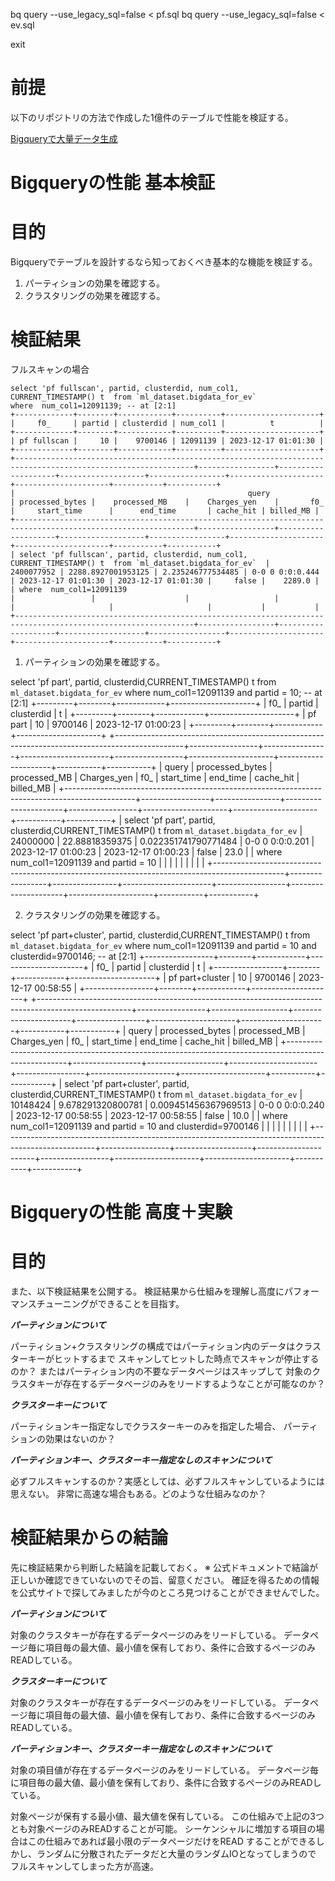 
bq query --use_legacy_sql=false <  pf.sql
bq query --use_legacy_sql=false <  ev.sql

exit 

# 前提
以下のリポジトリの方法で作成した1億件のテーブルで性能を検証する。

[Bigqueryで大量データ生成](https://github.com/data2coordi/pub_bigquery_generate_data)


# Bigqueryの性能 基本検証
# 目的
Bigqueryでテーブルを設計するなら知っておくべき基本的な機能を検証する。
1. パーティションの効果を確認する。
2. クラスタリングの効果を確認する。

# 検証結果
フルスキャンの場合
```
select 'pf fullscan', partid, clusterdid, num_col1, CURRENT_TIMESTAMP() t  from `ml_dataset.bigdata_for_ev` 
where  num_col1=12091139; -- at [2:1]
+-------------+--------+------------+----------+---------------------+
|     f0_     | partid | clusterdid | num_col1 |          t          |
+-------------+--------+------------+----------+---------------------+
| pf fullscan |     10 |    9700146 | 12091139 | 2023-12-17 01:01:30 |
+-------------+--------+------------+----------+---------------------+
+--------------------------------------------------------------------------------------------------------------+-----------------+--------------------+-------------------+-----------------+---------------------+---------------------+-----------+-----------+
|                                                    query                                                     | processed_bytes |    processed_MB    |    Charges_yen    |       f0_       |     start_time      |      end_time       | cache_hit | billed_MB |
+--------------------------------------------------------------------------------------------------------------+-----------------+--------------------+-------------------+-----------------+---------------------+---------------------+-----------+-----------+
| select 'pf fullscan', partid, clusterdid, num_col1, CURRENT_TIMESTAMP() t  from `ml_dataset.bigdata_for_ev`  |      2400077952 | 2288.8927001953125 | 2.235246777534485 | 0-0 0 0:0:0.444 | 2023-12-17 01:01:30 | 2023-12-17 01:01:30 |     false |    2289.0 |
| where  num_col1=12091139                                                                                     |                 |                    |                   |                 |                     |                     |           |           |
+--------------------------------------------------------------------------------------------------------------+-----------------+--------------------+-------------------+-----------------+---------------------+---------------------+-----------+-----------+
```
1. パーティションの効果を確認する。

select 'pf part', partid, clusterdid,CURRENT_TIMESTAMP() t  from `ml_dataset.bigdata_for_ev` 
where  num_col1=12091139 and partid = 10; -- at [2:1]
+---------+--------+------------+---------------------+
|   f0_   | partid | clusterdid |          t          |
+---------+--------+------------+---------------------+
| pf part |     10 |    9700146 | 2023-12-17 01:00:23 |
+---------+--------+------------+---------------------+
+-----------------------------------------------------------------------------------------------+-----------------+----------------+----------------------+-----------------+---------------------+---------------------+-----------+-----------+
|                                             query                                             | processed_bytes |  processed_MB  |     Charges_yen      |       f0_       |     start_time      |      end_time       | cache_hit | billed_MB |
+-----------------------------------------------------------------------------------------------+-----------------+----------------+----------------------+-----------------+---------------------+---------------------+-----------+-----------+
| select 'pf part', partid, clusterdid,CURRENT_TIMESTAMP() t  from `ml_dataset.bigdata_for_ev`  |        24000000 | 22.88818359375 | 0.022351741790771484 | 0-0 0 0:0:0.201 | 2023-12-17 01:00:23 | 2023-12-17 01:00:23 |     false |      23.0 |
| where  num_col1=12091139 and partid = 10                                                      |                 |                |                      |                 |                     |                     |           |           |
+-----------------------------------------------------------------------------------------------+-----------------+----------------+----------------------+-----------------+---------------------+---------------------+-----------+-----------+



2. クラスタリングの効果を確認する。

select 'pf part+cluster', partid, clusterdid,CURRENT_TIMESTAMP() t from `ml_dataset.bigdata_for_ev`
where  num_col1=12091139 and partid = 10 and clusterdid=9700146; -- at [2:1]
+-----------------+--------+------------+---------------------+
|       f0_       | partid | clusterdid |          t          |
+-----------------+--------+------------+---------------------+
| pf part+cluster |     10 |    9700146 | 2023-12-17 00:58:55 |
+-----------------+--------+------------+---------------------+
+-----------------------------------------------------------------------------------------------------+-----------------+-------------------+----------------------+-----------------+---------------------+---------------------+-----------+-----------+
|                                                query                                                | processed_bytes |   processed_MB    |     Charges_yen      |       f0_       |     start_time      |      end_time       | cache_hit | billed_MB |
+-----------------------------------------------------------------------------------------------------+-----------------+-------------------+----------------------+-----------------+---------------------+---------------------+-----------+-----------+
| select 'pf part+cluster', partid, clusterdid,CURRENT_TIMESTAMP() t from `ml_dataset.bigdata_for_ev` |        10148424 | 9.678291320800781 | 0.009451456367969513 | 0-0 0 0:0:0.240 | 2023-12-17 00:58:55 | 2023-12-17 00:58:55 |     false |      10.0 |
| where  num_col1=12091139 and partid = 10 and clusterdid=9700146                                     |                 |                   |                      |                 |                     |                     |           |           |
+-----------------------------------------------------------------------------------------------------+-----------------+-------------------+----------------------+-----------------+---------------------+---------------------+-----------+-----------+




# Bigqueryの性能 高度＋実験
# 目的


また、以下検証結果を公開する。
検証結果から仕組みを理解し高度にパフォーマンスチューニングができることを目指す。

***パーティションについて***

パーティション+クラスタリングの構成ではパーティション内のデータはクラスターキーがヒットするまで
スキャンしてヒットした時点でスキャンが停止するのか？
またはパーティション内の不要なデータページはスキップして
対象のクラスタキーが存在するデータページのみをリードするようなことが可能なのか？


***クラスターキーについて***

パーティションキー指定なしでクラスターキーのみを指定した場合、
パーティションの効果はないのか？


***パーティションキー、クラスターキー指定なしのスキャンについて***

必ずフルスキャンするのか？実感としては、必ずフルスキャンしているようには思えない。
非常に高速な場合もある。どのような仕組みなのか？


# 検証結果からの結論
先に検証結果から判断した結論を記載しておく。
※ 公式ドキュメントで結論が正しいか確認できていないのでその旨、留意ください。
確証を得るための情報を公式サイトで探してみましたが今のところ見つけることができませんでした。


***パーティションについて***

対象のクラスタキーが存在するデータページのみをリードしている。
データページ毎に項目毎の最大値、最小値を保有しており、条件に合致するページのみREADしている。


***クラスターキーについて***

対象のクラスタキーが存在するデータページのみをリードしている。
データページ毎に項目毎の最大値、最小値を保有しており、条件に合致するページのみREADしている。


***パーティションキー、クラスターキー指定なしのスキャンについて***

対象の項目値が存在するデータページのみをリードしている。
データページ毎に項目毎の最大値、最小値を保有しており、条件に合致するページのみREADしている。


対象ページが保有する最小値、最大値を保有している。
この仕組みで上記の3つとも対象ページのみREADすることが可能。
シーケンシャルに増加する項目の場合はこの仕組みであれば最小限のデータページだけをREAD
することができるしかし、ランダムに分散されたデータだと大量のランダムIOとなってしまうので
フルスキャンしてしまった方が高速。





